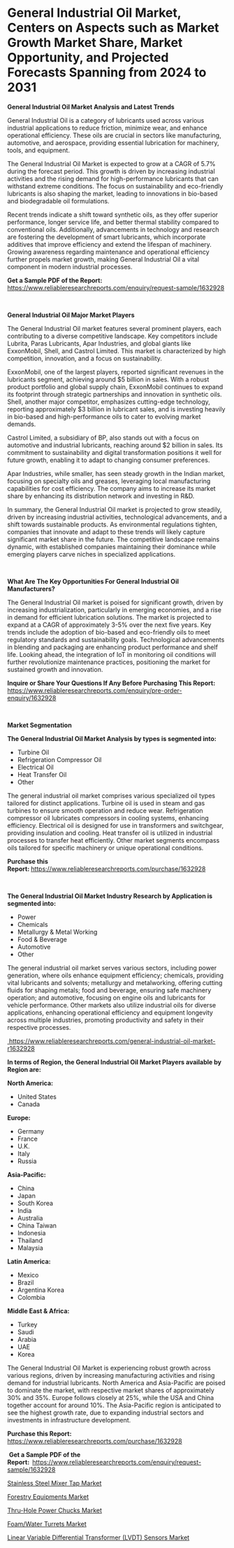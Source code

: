 <p><h1>General Industrial Oil Market, Centers on Aspects such as Market Growth Market Share, Market Opportunity, and Projected Forecasts Spanning from 2024 to 2031</h1></p><p><strong>General Industrial Oil Market Analysis and Latest Trends</strong></p>
<p><p>General Industrial Oil is a category of lubricants used across various industrial applications to reduce friction, minimize wear, and enhance operational efficiency. These oils are crucial in sectors like manufacturing, automotive, and aerospace, providing essential lubrication for machinery, tools, and equipment. </p><p>The General Industrial Oil Market is expected to grow at a CAGR of 5.7% during the forecast period. This growth is driven by increasing industrial activities and the rising demand for high-performance lubricants that can withstand extreme conditions. The focus on sustainability and eco-friendly lubricants is also shaping the market, leading to innovations in bio-based and biodegradable oil formulations. </p><p>Recent trends indicate a shift toward synthetic oils, as they offer superior performance, longer service life, and better thermal stability compared to conventional oils. Additionally, advancements in technology and research are fostering the development of smart lubricants, which incorporate additives that improve efficiency and extend the lifespan of machinery. Growing awareness regarding maintenance and operational efficiency further propels market growth, making General Industrial Oil a vital component in modern industrial processes.</p></p>
<p><strong>Get a Sample PDF of the Report:&nbsp;</strong> <a href="https://www.reliableresearchreports.com/enquiry/request-sample/1632928?utm_campaign=36&utm_medium=2&utm_source=Github&utm_content=ia&utm_term=27102024&utm_id=general-industrial-oil">https://www.reliableresearchreports.com/enquiry/request-sample/1632928</a></p>
<p>&nbsp;</p>
<p><strong>General Industrial Oil Major Market Players</strong></p>
<p><p>The General Industrial Oil market features several prominent players, each contributing to a diverse competitive landscape. Key competitors include Lubrita, Paras Lubricants, Apar Industries, and global giants like ExxonMobil, Shell, and Castrol Limited. This market is characterized by high competition, innovation, and a focus on sustainability.</p><p>ExxonMobil, one of the largest players, reported significant revenues in the lubricants segment, achieving around $5 billion in sales. With a robust product portfolio and global supply chain, ExxonMobil continues to expand its footprint through strategic partnerships and innovation in synthetic oils. Shell, another major competitor, emphasizes cutting-edge technology, reporting approximately $3 billion in lubricant sales, and is investing heavily in bio-based and high-performance oils to cater to evolving market demands.</p><p>Castrol Limited, a subsidiary of BP, also stands out with a focus on automotive and industrial lubricants, reaching around $2 billion in sales. Its commitment to sustainability and digital transformation positions it well for future growth, enabling it to adapt to changing consumer preferences.</p><p>Apar Industries, while smaller, has seen steady growth in the Indian market, focusing on specialty oils and greases, leveraging local manufacturing capabilities for cost efficiency. The company aims to increase its market share by enhancing its distribution network and investing in R&D.</p><p>In summary, the General Industrial Oil market is projected to grow steadily, driven by increasing industrial activities, technological advancements, and a shift towards sustainable products. As environmental regulations tighten, companies that innovate and adapt to these trends will likely capture significant market share in the future. The competitive landscape remains dynamic, with established companies maintaining their dominance while emerging players carve niches in specialized applications.</p></p>
<p>&nbsp;</p>
<p><strong>What Are The Key Opportunities For General Industrial Oil Manufacturers?</strong></p>
<p><p>The General Industrial Oil market is poised for significant growth, driven by increasing industrialization, particularly in emerging economies, and a rise in demand for efficient lubrication solutions. The market is projected to expand at a CAGR of approximately 3-5% over the next five years. Key trends include the adoption of bio-based and eco-friendly oils to meet regulatory standards and sustainability goals. Technological advancements in blending and packaging are enhancing product performance and shelf life. Looking ahead, the integration of IoT in monitoring oil conditions will further revolutionize maintenance practices, positioning the market for sustained growth and innovation.</p></p>
<p><strong>Inquire or Share Your Questions If Any Before Purchasing This Report:</strong> <a href="https://www.reliableresearchreports.com/enquiry/pre-order-enquiry/1632928?utm_campaign=36&utm_medium=2&utm_source=Github&utm_content=ia&utm_term=27102024&utm_id=general-industrial-oil">https://www.reliableresearchreports.com/enquiry/pre-order-enquiry/1632928</a></p>
<p>&nbsp;</p>
<p><strong>Market Segmentation</strong></p>
<p><strong>The General Industrial Oil Market Analysis by types is segmented into:</strong></p>
<p><ul><li>Turbine Oil</li><li>Refrigeration Compressor Oil</li><li>Electrical Oil</li><li>Heat Transfer Oil</li><li>Other</li></ul></p>
<p><p>The general industrial oil market comprises various specialized oil types tailored for distinct applications. Turbine oil is used in steam and gas turbines to ensure smooth operation and reduce wear. Refrigeration compressor oil lubricates compressors in cooling systems, enhancing efficiency. Electrical oil is designed for use in transformers and switchgear, providing insulation and cooling. Heat transfer oil is utilized in industrial processes to transfer heat efficiently. Other market segments encompass oils tailored for specific machinery or unique operational conditions.</p></p>
<p><strong>Purchase this Report:&nbsp;</strong><a href="https://www.reliableresearchreports.com/purchase/1632928?utm_campaign=36&utm_medium=2&utm_source=Github&utm_content=ia&utm_term=27102024&utm_id=general-industrial-oil">https://www.reliableresearchreports.com/purchase/1632928</a></p>
<p>&nbsp;</p>
<p><strong>The General Industrial Oil Market Industry Research by Application is segmented into:</strong></p>
<p><ul><li>Power</li><li>Chemicals</li><li>Metallurgy & Metal Working</li><li>Food & Beverage</li><li>Automotive</li><li>Other</li></ul></p>
<p><p>The general industrial oil market serves various sectors, including power generation, where oils enhance equipment efficiency; chemicals, providing vital lubricants and solvents; metallurgy and metalworking, offering cutting fluids for shaping metals; food and beverage, ensuring safe machinery operation; and automotive, focusing on engine oils and lubricants for vehicle performance. Other markets also utilize industrial oils for diverse applications, enhancing operational efficiency and equipment longevity across multiple industries, promoting productivity and safety in their respective processes.</p></p>
<p><a href="https://www.reliableresearchreports.com/general-industrial-oil-market-r1632928?utm_campaign=36&utm_medium=2&utm_source=Github&utm_content=ia&utm_term=27102024&utm_id=general-industrial-oil">&nbsp;https://www.reliableresearchreports.com/general-industrial-oil-market-r1632928</a></p>
<p><strong>In terms of Region, the General Industrial Oil Market Players available by Region are:</strong></p>
<p>
    <p> <strong> North America: </strong>
        <ul>
            <li>United States</li>
            <li>Canada</li>
        </ul>
        </p> 
    <p> <strong> Europe: </strong>
        <ul>
            <li>Germany</li>
            <li>France</li>
            <li>U.K.</li>
            <li>Italy</li>
            <li>Russia</li>
        </ul>
        </p> 
    <p> <strong> Asia-Pacific: </strong>
        <ul>
            <li>China</li>
            <li>Japan</li>
            <li>South Korea</li>
            <li>India</li>
            <li>Australia</li>
            <li>China Taiwan</li>
            <li>Indonesia</li>
            <li>Thailand</li>
            <li>Malaysia</li>
        </ul>
        </p> 
    <p> <strong> Latin America: </strong>
        <ul>
            <li>Mexico</li>
            <li>Brazil</li>
            <li>Argentina Korea</li>
            <li>Colombia</li>
        </ul>
        </p> 
    <p> <strong> Middle East & Africa: </strong>
        <ul>
            <li>Turkey</li>
            <li>Saudi</li>
            <li>Arabia</li>
            <li>UAE</li>
            <li>Korea</li>
        </ul>
    </p>
    </p>
<p><p>The General Industrial Oil Market is experiencing robust growth across various regions, driven by increasing manufacturing activities and rising demand for industrial lubricants. North America and Asia-Pacific are poised to dominate the market, with respective market shares of approximately 30% and 35%. Europe follows closely at 25%, while the USA and China together account for around 10%. The Asia-Pacific region is anticipated to see the highest growth rate, due to expanding industrial sectors and investments in infrastructure development.</p></p>
<p><strong>Purchase this Report: </strong><a href="https://www.reliableresearchreports.com/purchase/1632928?utm_campaign=36&utm_medium=2&utm_source=Github&utm_content=ia&utm_term=27102024&utm_id=general-industrial-oil">https://www.reliableresearchreports.com/purchase/1632928</a></p>
<p>&nbsp;<strong>Get a Sample PDF of the Report:&nbsp;&nbsp;</strong><a href="https://www.reliableresearchreports.com/enquiry/request-sample/1632928?utm_campaign=36&utm_medium=2&utm_source=Github&utm_content=ia&utm_term=27102024&utm_id=general-industrial-oil">https://www.reliableresearchreports.com/enquiry/request-sample/1632928</a></p>
<p><strong></strong></p>
<p><p><a href="https://www.linkedin.com/pulse/analyzing-stainless-steel-mixer-tap-market-dynamics-growth-vpvpc?utm_campaign=36&utm_medium=2&utm_source=Github&utm_content=ia&utm_term=27102024&utm_id=general-industrial-oil">Stainless Steel Mixer Tap Market</a></p><p><a href="https://www.linkedin.com/pulse/forestry-equipments-market-opportunities-emerging-global-lgeuc?utm_campaign=36&utm_medium=2&utm_source=Github&utm_content=ia&utm_term=27102024&utm_id=general-industrial-oil">Forestry Equipments Market</a></p><p><a href="https://issuu.com/reportprime-2/docs/thru-hole-power-chucks-market-size-_612c810a617027?utm_campaign=36&utm_medium=2&utm_source=Github&utm_content=ia&utm_term=27102024&utm_id=general-industrial-oil">Thru-Hole Power Chucks Market</a></p><p><a href="https://issuu.com/reportprime-2/docs/foamwater-turrets-market-size-2030._b4b7d012fc5dad?utm_campaign=36&utm_medium=2&utm_source=Github&utm_content=ia&utm_term=27102024&utm_id=general-industrial-oil">Foam/Water Turrets Market</a></p><p><a href="https://github.com/GRUBBSCHARLES/Market-Research-Report-List-1/blob/main/linear-variable-differential-transformer-lvdt-sensors-market.md?utm_campaign=36&utm_medium=2&utm_source=Github&utm_content=ia&utm_term=27102024&utm_id=general-industrial-oil">Linear Variable Differential Transformer (LVDT) Sensors Market</a></p></p>